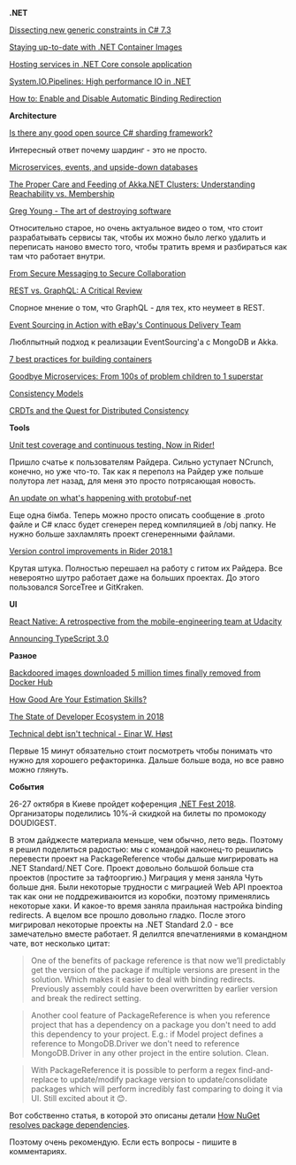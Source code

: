 **.NET**

[Dissecting new generic constraints in C# 7.3](https://blogs.msdn.microsoft.com/seteplia/2018/06/12/dissecting-new-generics-constraints-in-c-7-3/)

[Staying up-to-date with .NET Container Images](https://blogs.msdn.microsoft.com/dotnet/2018/06/18/staying-up-to-date-with-net-container-images/)

[Hosting services in .NET Core console application](https://thinkrethink.net/2018/08/02/hostbuilder-ihost-ihostedserice-console-application/)

[System.IO.Pipelines: High performance IO in .NET](https://blogs.msdn.microsoft.com/dotnet/2018/07/09/system-io-pipelines-high-performance-io-in-net/)

[How to: Enable and Disable Automatic Binding Redirection](https://docs.microsoft.com/en-us/dotnet/framework/configure-apps/how-to-enable-and-disable-automatic-binding-redirection)

**Architecture**

[Is there any good open source C# sharding framework?](https://www.quora.com/Is-there-any-good-open-source-C-sharding-framework/answer/Greg-Young-8)

Интересный ответ почему шардинг - это не просто.

[Microservices, events, and upside-down databases](https://www.oreilly.com/ideas/microservices-events-and-upside-down-databases)

[The Proper Care and Feeding of Akka.NET Clusters: Understanding Reachability vs. Membership](https://petabridge.com/blog/proper-care-of-akkadotnet-clusters/)

[Greg Young - The art of destroying software](https://vimeo.com/108441214)

Относительно старое, но очень актуальное видео о том, что стоит разрабатывать сервисы так, чтобы их можно было легко удалить и переписать наново вместо того, чтобы тратить время и разбираться как там что работает внутри.

[From Secure Messaging to Secure Collaboration](http://martin.kleppmann.com/2018/03/20/security-protocols-workshop.html)

[REST vs. GraphQL: A Critical Review](https://blog.goodapi.co/rest-vs-graphql-a-critical-review-5f77392658e7)

Спорное мнение о том, что GraphQL - для тех, кто неумеет в REST.

[Event Sourcing in Action with eBay's Continuous Delivery Team](https://www.ebayinc.com/stories/blogs/tech/event-sourcing-in-action-with-ebays-continuous-delivery-team/)

Люблпытный подход к реализации EventSourcing'а c MongoDB и Akka.

[7 best practices for building containers](https://cloudplatform.googleblog.com/2018/07/7-best-practices-for-building-containers.html)

[Goodbye Microservices: From 100s of problem children to 1 superstar](https://segment.com/blog/goodbye-microservices/)

[Consistency Models](https://jepsen.io/consistency)

[CRDTs and the Quest for Distributed Consistency](https://www.infoq.com/presentations/crdt-distributed-consistency)

**Tools**

[Unit test coverage and continuous testing. Now in Rider!](https://blog.jetbrains.com/dotnet/2018/07/20/unit-test-coverage-continuous-testing-now-rider/)

Пришло счатье к пользователям Райдера. Сильно уступает NCrunch, конечно, но уже что-то. Так как я переполз на Райдер уже польше полутора лет назад, для меня это просто потрясающая новость.

[An update on what's happening with protobuf-net](https://blog.marcgravell.com/2018/08/protobuf-net-august-2018-update.html)

Еще одна бімба. Теперь можно просто описать сообщение в .proto файле и C# класс будет сгенерен перед компиляцией в /obj папку. Не нужно больше захламлять проект сгенеренными файлами.

[Version control improvements in Rider 2018.1](https://blog.jetbrains.com/dotnet/2018/06/05/version-control-improvements-rider-2018-1/)

Крутая штука. Полностью перешаел на работу с гитом их Райдера. Все невероятно шутро работает даже на больших проектах. До этого пользовался SorceTree и GitKraken.

**UI**

[React Native: A retrospective from the mobile-engineering team at Udacity](https://engineering.udacity.com/react-native-a-retrospective-from-the-mobile-engineering-team-at-udacity-89975d6a8102)

[Announcing TypeScript 3.0](https://blogs.msdn.microsoft.com/typescript/2018/07/30/announcing-typescript-3-0/)

**Разное**

[Backdoored images downloaded 5 million times finally removed from Docker Hub](https://arstechnica.com/information-technology/2018/06/backdoored-images-downloaded-5-million-times-finally-removed-from-docker-hub/)

[How Good Are Your Estimation Skills?](https://www.timecockpit.com/blog/2013/07/19/How-Good-Are-Your-Estimation-Skills)

[The State of Developer Ecosystem in 2018](https://www.jetbrains.com/research/devecosystem-2018/)

[Technical debt isn't technical - Einar W. Høst](https://www.youtube.com/watch?v=CXyNZYDO07Q)

Первые 15 минут обязательно стоит посмотреть чтобы понимать что нужно для хорошего рефакторинка. Дальше больше вода, но все равно можно глянуть.

**События**

26-27 октября в Киеве пройдет коференция [.NET Fest 2018](www.dotnetfest.com). Организаторы поделились 10%-й скидкой на билеты по промокоду DOUDIGEST.

В этом дайджесте материала меньше, чем обычно, лето ведь. Поэтому я решил поделиться радостью: мы с командой наконец-то решились перевести проект на PackageReference чтобы дальше мигрировать на .NET Standard/.NET Core. Проект довольно большой больше ста проектов (простите за тафтооргию.) Миграция у меня заняла Чуть больше дня. Были некоторые трудности с миграцией Web API проектоа так как они не поддреживаюится из коробки, поэтому применялись некоторые хаки. И какое-то время заняла праильная настройка binding redirects. А вцелом все прошло довольно гладко. После этого мигрировал некоторые проекты на .NET Standard 2.0 - все замечательно вместе работает. Я делилтся впечатлениями в командном чате, вот несколько цитат:

> One of the benefits of package reference is that now we’ll predictably get the version of the package if multiple versions are present in the solution. Which makes it easier to deal with binding redirects. Previously assembly could have been overwritten by earlier version and break the redirect setting.

> Another cool feature of PackageReference is when you reference project that has a dependency on a package you don't need to add this dependency to your project. E.g.: if Model project defines a reference to MongoDB.Driver we don't need to reference MongoDB.Driver in any other project in the entire solution. Clean.

> With PackageReference it is possible to perform a regex find-and-replace to update/modify package version to update/consolidate packages which will perform incredibly fast comparing to doing it via UI. Still excited about it 😊.

Вот собственно статья, в которой это описаны детали [How NuGet resolves package dependencies](https://docs.microsoft.com/en-us/nuget/consume-packages/dependency-resolution).

Поэтому очень рекомендую. Если есть вопросы - пишите в комментариях.